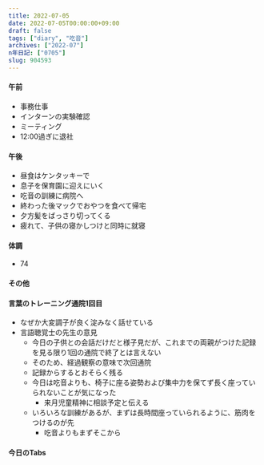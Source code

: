 ```yaml
---
title: 2022-07-05
date: 2022-07-05T00:00:00+09:00
draft: false
tags: ["diary", "吃音"]
archives: ["2022-07"]
n年日記: ["0705"]
slug: 904593
---
```

#### 午前
- 事務仕事
- インターンの実験確認
- ミーティング
- 12:00過ぎに退社
#### 午後
- 昼食はケンタッキーで
- 息子を保育園に迎えにいく
- 吃音の訓練に病院へ
- 終わった後マックでおやつを食べて帰宅
- 夕方髪をばっさり切ってくる
- 疲れて、子供の寝かしつけと同時に就寝
#### 体調
- 74
#### その他
####  言葉のトレーニング通院1回目
- なぜか大変調子が良く淀みなく話せている
- 言語聴覚士の先生の意見
  - 今日の子供との会話だけだと様子見だが、これまでの両親がつけた記録を見る限り1回の通院で終了とは言えない
  - そのため、経過観察の意味で次回通院
  - 記録からするとおそらく残る
  - 今日は吃音よりも、椅子に座る姿勢および集中力を保てず長く座っていられないことが気になった
    - 来月児童精神に相談予定と伝える
  - いろいろな訓練があるが、まずは長時間座っていられるように、筋肉をつけるのが先
    - 吃音よりもまずそこから
#### 今日のTabs